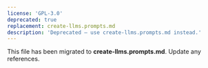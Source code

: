 ```yaml
---
license: 'GPL-3.0'
deprecated: true
replacement: create-llms.prompts.md
description: 'Deprecated – use create-llms.prompts.md instead.'
---
```


This file has been migrated to **create-llms.prompts.md**. Update any references.
